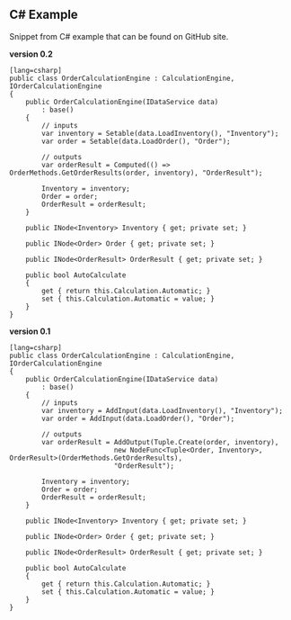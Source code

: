 C# Example
----------

Snippet from C# example that can be found on GitHub site.

__version 0.2__

    [lang=csharp]
    public class OrderCalculationEngine : CalculationEngine, IOrderCalculationEngine
    {
        public OrderCalculationEngine(IDataService data)
            : base()
        {
            // inputs
            var inventory = Setable(data.LoadInventory(), "Inventory");
            var order = Setable(data.LoadOrder(), "Order");

            // outputs
            var orderResult = Computed(() => OrderMethods.GetOrderResults(order, inventory), "OrderResult");

            Inventory = inventory;
            Order = order;
            OrderResult = orderResult;
        }

        public INode<Inventory> Inventory { get; private set; }

        public INode<Order> Order { get; private set; }

        public INode<OrderResult> OrderResult { get; private set; }

        public bool AutoCalculate
        {
            get { return this.Calculation.Automatic; }
            set { this.Calculation.Automatic = value; }
        }
    }

__version 0.1__

    [lang=csharp]
    public class OrderCalculationEngine : CalculationEngine, IOrderCalculationEngine
    {
        public OrderCalculationEngine(IDataService data)
            : base()
        {
            // inputs
            var inventory = AddInput(data.LoadInventory(), "Inventory");
            var order = AddInput(data.LoadOrder(), "Order");

            // outputs
            var orderResult = AddOutput(Tuple.Create(order, inventory),
                              new NodeFunc<Tuple<Order, Inventory>, OrderResult>(OrderMethods.GetOrderResults),
                              "OrderResult");

            Inventory = inventory;
            Order = order;
            OrderResult = orderResult;
        }

        public INode<Inventory> Inventory { get; private set; }

        public INode<Order> Order { get; private set; }

        public INode<OrderResult> OrderResult { get; private set; }

        public bool AutoCalculate
        {
            get { return this.Calculation.Automatic; }
            set { this.Calculation.Automatic = value; }
        }
    }